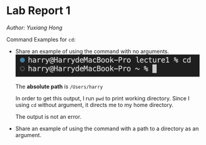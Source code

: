 # Lab Report 1

*Author: Yuxiang Hong*

Command Examples for `cd`:

* Share an example of using the command with no arguments.
![Image](cdNoPara.jpg)

  The **absolute path** is `/Users/harry`

  In order to get this output, I run `pwd` to print working directory. Since I using `cd` without argument, it directs me to my home directory.

  The output is not an error.

* Share an example of using the command with a path to a directory as an argument.
  

